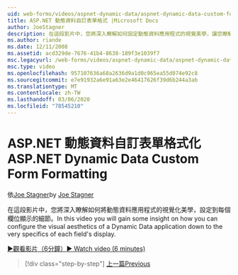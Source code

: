 ```yaml
---
uid: web-forms/videos/aspnet-dynamic-data/aspnet-dynamic-data-custom-form-formatting
title: ASP.NET 動態資料自訂表單格式 |Microsoft Docs
author: JoeStagner
description: 在這段影片中，您將深入瞭解如何設定動態資料應用程式的視覺美學，讓您瞭解每個欄位的細節 。
ms.author: riande
ms.date: 12/11/2008
ms.assetid: acd329de-7676-41b4-8638-189f3e1039f7
msc.legacyurl: /web-forms/videos/aspnet-dynamic-data/aspnet-dynamic-data-custom-form-formatting
msc.type: video
ms.openlocfilehash: 957107636a68a2636d9a1d0c965ea55d074e92c8
ms.sourcegitcommit: e7e91932a6e91a63e2e46417626f39d6b244a3ab
ms.translationtype: MT
ms.contentlocale: zh-TW
ms.lasthandoff: 03/06/2020
ms.locfileid: "78545210"
---
```

# <a name="aspnet-dynamic-data-custom-form-formatting"></a><span data-ttu-id="25801-103">ASP.NET 動態資料自訂表單格式化</span><span class="sxs-lookup"><span data-stu-id="25801-103">ASP.NET Dynamic Data Custom Form Formatting</span></span>

<span data-ttu-id="25801-104">依[Joe Stagner](https://github.com/JoeStagner)</span><span class="sxs-lookup"><span data-stu-id="25801-104">by [Joe Stagner](https://github.com/JoeStagner)</span></span>

<span data-ttu-id="25801-105">在這段影片中，您將深入瞭解如何將動態資料應用程式的視覺化美學，設定到每個欄位顯示的細節。</span><span class="sxs-lookup"><span data-stu-id="25801-105">In this video you will gain some insight on how you can configure the visual aesthetics of a Dynamic Data application down to the very specifics of each field's display.</span></span>

[<span data-ttu-id="25801-106">&#9654;觀看影片（6分鐘）</span><span class="sxs-lookup"><span data-stu-id="25801-106">&#9654; Watch video (6 minutes)</span></span>](https://channel9.msdn.com/Blogs/ASP-NET-Site-Videos/aspnet-dynamic-data-custom-form-formatting)

> [!div class="step-by-step"]
> [<span data-ttu-id="25801-107">上一篇</span><span class="sxs-lookup"><span data-stu-id="25801-107">Previous</span></span>](how-to-create-table-specific-custom-forms-in-an-aspnet-dynamic-data-application.md)
